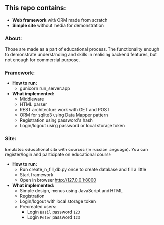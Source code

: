 ## This repo contains:
+ **Web framework** with ORM made from scratch
+ **Simple site** without media for demonstration
### About:
Those are made as a part of educational process. The functionality enough to demonstrate understanding and skills in realising backend features, but not enough for commercial purpose.
### Framework:
+ **How to run:**
   + gunicorn run_server:app
+ **What implemented:**
  + Middleware
  + HTML parser
  + REST architecture work with GET and POST
  + ORM for sqlite3 using Data Mapper pattern
  + Registration using password's hash
  + Login/logout using password or local storage token
### Site:
Emulates educational site with courses (in russian language). You can register/login and participate on educational course
+ **How to run:**
  + Run create_n_fill_db.py once to create database and fill a little
  + Start framework
  + Open in browser http://127.0.0.1:8000
+ **What implemented:**
  + Simple design, menus using JavaScript and HTML
  + Registration
  + Login/logout with local storage token
  + Precreated users:
    + Login `Basil` password `123`
    + Login `Peter` password `123`
